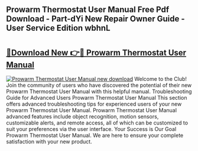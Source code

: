 ## Prowarm Thermostat User Manual Free Pdf Download - Part-dYi New Repair Owner Guide - User Service Edition wbhnL

# <h2><a href="http://cf1070.oget.top/?id=Prowarm+Thermostat+User+Manual">🔗Download New 👉🔴 Prowarm Thermostat User Manual</a></h2>

[![Prowarm Thermostat User Manual new download](https://i.imgur.com/5g1atiW.png)](http://cf1070.oget.top/?id=Prowarm+Thermostat+User+Manual)
Welcome to the Club! Join the community of users who have discovered the potential of their new Prowarm Thermostat User Manual with this helpful manual. Troubleshooting Guide for Advanced Users Prowarm Thermostat User Manual This section offers advanced troubleshooting tips for experienced users of your new Prowarm Thermostat User Manual. Prowarm Thermostat User Manual advanced features include object recognition, motion sensors, customizable alerts, and remote access, all of which can be customized to suit your preferences via the user interface. Your Success is Our Goal Prowarm Thermostat User Manual. We are here to ensure your complete satisfaction with your new product.
